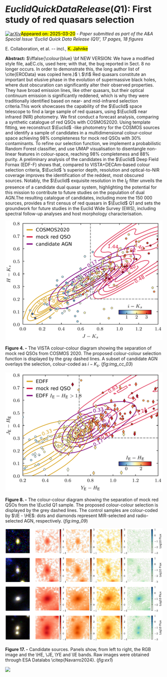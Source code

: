 <div class="macros" style="visibility:hidden;">
$\newcommand{\ensuremath}{}$
$\newcommand{\xspace}{}$
$\newcommand{\object}[1]{\texttt{#1}}$
$\newcommand{\farcs}{{.}''}$
$\newcommand{\farcm}{{.}'}$
$\newcommand{\arcsec}{''}$
$\newcommand{\arcmin}{'}$
$\newcommand{\ion}[2]{#1#2}$
$\newcommand{\textsc}[1]{\textrm{#1}}$
$\newcommand{\hl}[1]{\textrm{#1}}$
$\newcommand{\footnote}[1]{}$
$\newcommand{\orcid}[1]$
$\newcommand{\refer}[1]{,\ \cite{#1}; [{\tt #1}]}$
$\newcommand{\itemm}{$
$\medskip\noindent}$</div>



<div id="title">

# ${Euclid Quick Data Release (Q1)}$: First study of red quasars selection

</div>
<div id="comments">

[![arXiv](https://img.shields.io/badge/arXiv-2503.15319-b31b1b.svg)](https://arxiv.org/abs/2503.15319)<mark>Appeared on: 2025-03-20</mark> -  _Paper submitted as part of the A&A Special Issue 'Euclid Quick Data Release (Q1)', 17 pages, 18 figures_

</div>
<div id="authors">

E. Collaboration, et al. -- incl., <mark>K. Jahnke</mark>

</div>
<div id="abstract">

**Abstract:** $\iffalse{\colour{blue} \bf NEW VERSION: We have a modified style file,     aaEC.cls, used here; with that, the bug reported in Sect. 8 no     longer occurs. In order to demonstrate this, the long author list     of \cite{EROData} was copied here.}$ \ $\fi$ Red quasars constitute an important but elusive phase in the evolution of supermassive black holes, where dust obscuration can significantly alter their observed properties. They have broad emission lines, like other quasars, but their optical continuum emission is significantly reddened, which is why they were traditionally identified based on near- and mid-infrared selection criteria.This work showcases the capability of the $\Euclid$ space telescope to find a large sample of red quasars, using $\Euclid$ near infrared (NIR) photometry. We first conduct a forecast analysis, comparing a synthetic catalogue of red QSOs with COSMOS2020. Using template fitting, we reconstruct $\Euclid$ -like photometry for the COSMOS sources and identify a sample of candidates in a multidimensional colour-colour space achieving $98\%$ completeness for mock red QSOs with $30\%$ contaminants. To refine our selection function, we implement a probabilistic Random Forest classifier, and use UMAP visualisation to disentangle non-linear features in colour-space, reaching $98\%$ completeness and $88\%$ purity. A preliminary analysis of the candidates in the $\Euclid$ Deep Field Fornax (EDF-F) shows that, compared to VISTA+DECAm-based colour selection criteria, $\Euclid$ ’s superior depth, resolution and optical-to-NIR coverage improves the identification of the reddest, most obscured sources. Notably, the $\Euclid$ exquisite resolution in the $I_E$ filter unveils the presence of a candidate dual quasar system, highlighting the potential for this mission to contribute to future studies on the population of dual AGN.The resulting catalogue of candidates, including more the 150 000 sources, provides a first census of red quasars in $\Euclid$ Q1 and sets the groundwork for future studies in the Euclid Wide Survey (EWS), including spectral follow-up analyses and host morphology characterisation.

</div>

<div id="div_fig1">

<img src="tmp_2503.15319/./Figures/06.png" alt="Fig4" width="100%"/>

**Figure 4. -** The VISTA colour-colour diagram showing the separation of mock red QSOs from COSMOS 2020. The proposed colour-colour selection function is displayed by the gray dashed lines. A subset of candidate AGN overlays the selection, colour-coded as $i - K_s$. (*fig:img_cc_03*)

</div>
<div id="div_fig2">

<img src="tmp_2503.15319/./Figures/10.png" alt="Fig8" width="100%"/>

**Figure 8. -** The colour-colour diagram showing the separation of mock red QSOs from the \Euclid Q1 sample. The proposed colour-colour selection is displayed by the grey dashed lines. The control samples are colour-coded by $\IE - \HE$: dots and diamonds represent MIR-selected and radio-selected AGN, respectively. (*fig:img_09*)

</div>
<div id="div_fig3">

<img src="tmp_2503.15319/./Figures/14.png" alt="Fig17" width="100%"/>

**Figure 17. -** Candidate sources. Panels show, from left to right, the RGB image and the \HE, \JE, \YE and \IE bands. Raw images were obtained through ESA Datalabs \citep{Navarro2024}. (*fig:ex1*)

</div><div id="qrcode"><img src=https://api.qrserver.com/v1/create-qr-code/?size=100x100&data="https://arxiv.org/abs/2503.15319"></div>